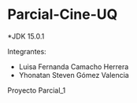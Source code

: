 # Parcial-Cine-UQ

*JDK 15.0.1

Integrantes:
- Luisa Fernanda Camacho Herrera
- Yhonatan Steven Gómez Valencia

Proyecto Parcial_1

